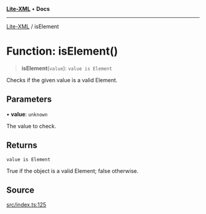 [**Lite-XML**](../README.md) • **Docs**

***

[Lite-XML](../globals.md) / isElement

# Function: isElement()

> **isElement**(`value`): `value is Element`

Checks if the given value is a valid Element.

## Parameters

• **value**: `unknown`

The value to check.

## Returns

`value is Element`

True if the object is a valid Element; false otherwise.

## Source

[src/index.ts:125](https://github.com/softcraft-development/lite-xml/blob/8f8886c100c793279a5681ca4e5b0947f8c0715c/src/index.ts#L125)
